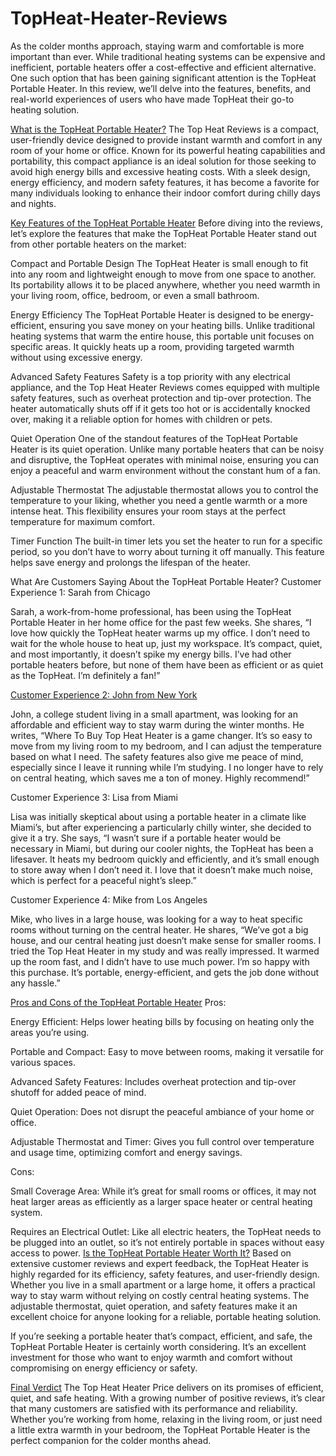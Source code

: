 # TopHeat-Heater-Reviews

As the colder months approach, staying warm and comfortable is more important than ever. While traditional heating systems can be expensive and inefficient, portable heaters offer a cost-effective and efficient alternative. One such option that has been gaining significant attention is the TopHeat Portable Heater. In this review, we’ll delve into the features, benefits, and real-world experiences of users who have made TopHeat their go-to heating solution.

[What is the TopHeat Portable Heater?](https://www.offerplox.com/e-commerce/top-heat-reviews/)
The Top Heat Reviews is a compact, user-friendly device designed to provide instant warmth and comfort in any room of your home or office. Known for its powerful heating capabilities and portability, this compact appliance is an ideal solution for those seeking to avoid high energy bills and excessive heating costs. With a sleek design, energy efficiency, and modern safety features, it has become a favorite for many individuals looking to enhance their indoor comfort during chilly days and nights.

[Key Features of the TopHeat Portable Heater](https://www.offerplox.com/e-commerce/top-heat-reviews/)
Before diving into the reviews, let’s explore the features that make the TopHeat Portable Heater stand out from other portable heaters on the market:

Compact and Portable Design
The TopHeat Heater is small enough to fit into any room and lightweight enough to move from one space to another. Its portability allows it to be placed anywhere, whether you need warmth in your living room, office, bedroom, or even a small bathroom.

Energy Efficiency
The TopHeat Portable Heater is designed to be energy-efficient, ensuring you save money on your heating bills. Unlike traditional heating systems that warm the entire house, this portable unit focuses on specific areas. It quickly heats up a room, providing targeted warmth without using excessive energy.

Advanced Safety Features
Safety is a top priority with any electrical appliance, and the Top Heat Heater Reviews comes equipped with multiple safety features, such as overheat protection and tip-over protection. The heater automatically shuts off if it gets too hot or is accidentally knocked over, making it a reliable option for homes with children or pets.

Quiet Operation
One of the standout features of the TopHeat Portable Heater is its quiet operation. Unlike many portable heaters that can be noisy and disruptive, the TopHeat operates with minimal noise, ensuring you can enjoy a peaceful and warm environment without the constant hum of a fan.

Adjustable Thermostat
The adjustable thermostat allows you to control the temperature to your liking, whether you need a gentle warmth or a more intense heat. This flexibility ensures your room stays at the perfect temperature for maximum comfort.

Timer Function
The built-in timer lets you set the heater to run for a specific period, so you don’t have to worry about turning it off manually. This feature helps save energy and prolongs the lifespan of the heater.

What Are Customers Saying About the TopHeat Portable Heater?
Customer Experience 1: Sarah from Chicago

Sarah, a work-from-home professional, has been using the TopHeat Portable Heater in her home office for the past few weeks. She shares, “I love how quickly the TopHeat heater warms up my office. I don’t need to wait for the whole house to heat up, just my workspace. It’s compact, quiet, and most importantly, it doesn’t spike my energy bills. I’ve had other portable heaters before, but none of them have been as efficient or as quiet as the TopHeat. I’m definitely a fan!”

[Customer Experience 2: John from New York](https://www.offerplox.com/e-commerce/top-heat-reviews/)

John, a college student living in a small apartment, was looking for an affordable and efficient way to stay warm during the winter months. He writes, “Where To Buy Top Heat Heater is a game changer. It’s so easy to move from my living room to my bedroom, and I can adjust the temperature based on what I need. The safety features also give me peace of mind, especially since I leave it running while I’m studying. I no longer have to rely on central heating, which saves me a ton of money. Highly recommend!”

Customer Experience 3: Lisa from Miami

Lisa was initially skeptical about using a portable heater in a climate like Miami’s, but after experiencing a particularly chilly winter, she decided to give it a try. She says, “I wasn’t sure if a portable heater would be necessary in Miami, but during our cooler nights, the TopHeat has been a lifesaver. It heats my bedroom quickly and efficiently, and it’s small enough to store away when I don’t need it. I love that it doesn’t make much noise, which is perfect for a peaceful night’s sleep.”

Customer Experience 4: Mike from Los Angeles

Mike, who lives in a large house, was looking for a way to heat specific rooms without turning on the central heater. He shares, “We’ve got a big house, and our central heating just doesn’t make sense for smaller rooms. I tried the Top Heat Heater in my study and was really impressed. It warmed up the room fast, and I didn’t have to use much power. I’m so happy with this purchase. It’s portable, energy-efficient, and gets the job done without any hassle.”

[Pros and Cons of the TopHeat Portable Heater](https://www.offerplox.com/e-commerce/top-heat-reviews/)
Pros:

Energy Efficient: Helps lower heating bills by focusing on heating only the areas you’re using.

Portable and Compact: Easy to move between rooms, making it versatile for various spaces.

Advanced Safety Features: Includes overheat protection and tip-over shutoff for added peace of mind.

Quiet Operation: Does not disrupt the peaceful ambiance of your home or office.

Adjustable Thermostat and Timer: Gives you full control over temperature and usage time, optimizing comfort and energy savings.

Cons:

Small Coverage Area: While it’s great for small rooms or offices, it may not heat larger areas as efficiently as a larger space heater or central heating system.

Requires an Electrical Outlet: Like all electric heaters, the TopHeat needs to be plugged into an outlet, so it’s not entirely portable in spaces without easy access to power.
[
Is the TopHeat Portable Heater Worth It?](https://www.offerplox.com/e-commerce/top-heat-reviews/)
Based on extensive customer reviews and expert feedback, the TopHeat Heater  is highly regarded for its efficiency, safety features, and user-friendly design. Whether you live in a small apartment or a large home, it offers a practical way to stay warm without relying on costly central heating systems. The adjustable thermostat, quiet operation, and safety features make it an excellent choice for anyone looking for a reliable, portable heating solution.

If you’re seeking a portable heater that’s compact, efficient, and safe, the TopHeat Portable Heater is certainly worth considering. It’s an excellent investment for those who want to enjoy warmth and comfort without compromising on energy efficiency or safety.

[Final Verdict](https://www.offerplox.com/e-commerce/top-heat-reviews/)
The Top Heat Heater Price delivers on its promises of efficient, quiet, and safe heating. With a growing number of positive reviews, it’s clear that many customers are satisfied with its performance and reliability. Whether you’re working from home, relaxing in the living room, or just need a little extra warmth in your bedroom, the TopHeat Portable Heater is the perfect companion for the colder months ahead.
